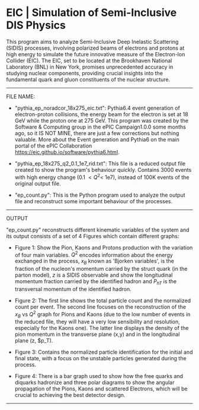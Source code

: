 # EIC | Simulation of Semi-Inclusive DIS Physics


This program aims to analyze Semi-Inclusive Deep Inelastic Scattering (SIDIS) processes, involving polarized beams of electrons and protons at high energy to simulate the future innovative measure of the Electron-Ion Collider (EIC). The EIC, set to be located at the Brookhaven National Laboratory (BNL) in New York, promises unprecedented accuracy in studying nuclear components, providing crucial insights into the fundamental quark and gluon constituents of the nuclear structure.

____________________________________
FILE NAME:
- "pythia_ep_noradcor_18x275_eic.txt":   Pythia6.4 event generation of electron-proton collisions, the energy beam for the electron is set at 18 GeV while the proton one at 275 GeV. This program was created by the Software & Computing group in the ePIC Campaign1.0.0 some months ago, so it IS NOT MINE, there are just a few corrections but nothing valuable. More about the Event generation and Pythia6 on the main portal of the ePIC Collaboration https://eic.github.io/software/pythia6.html.
  
- "pythia_ep_18x275_q2_0.1_1e7_rid.txt":  This file is a reduced output file created to show the program's behaviour quickly. Contains 3000 events with high energy change (0.1 $< Q^2 <$ 1e7), instead of 100K events of the original output file.

- "ep_count.py":  This is the Python program used to analyze the output file and reconstruct some important behaviour of the processes.

____________________________________
OUTPUT

"ep_count.py" reconstructs different kinematic variables of the system and its output consists of a set of 4 Figures which contain different graphs:
- Figure 1: Show the Pion, Kaons and Protons production with the variation of four main variables. $Q^2$ encodes information about the energy exchanged in the process, $x_B$ known as 'Bjorken variables', is the fraction of the nucleon's momentum carried by the struct quark (in the parton model), $z$ is a SIDIS observable and show the longitudinal momentum fraction carried by the identified hadron and $P_{hT}$ is the transversal momentum of the identified hadron.
  
- Figure 2: The first line shows the total particle count and the normalized count per event. The second line focuses on the reconstruction  of the $x_B$ vs $Q^2$ graph for Pions and Kaons (due to the low number of events in the reduced file, they will have a very low sensibility and resolution, especially for the Kaons one). The latter line displays the density of the pion momentum in the transverse plane (x,y) and in the longitudinal plane (z, $p_T).

- Figure 3: Contains the normalized particle identification for the initial and final state, with a focus on the unstable particles generated during the process.

- Figure 4: There is a bar graph used to show how the free quarks and diquarks hadronize and three polar diagrams to show the angular propagation of the Pions, Kaons and scattered Electrons, which will be crucial to achieving the best detector design.

________________________________________
